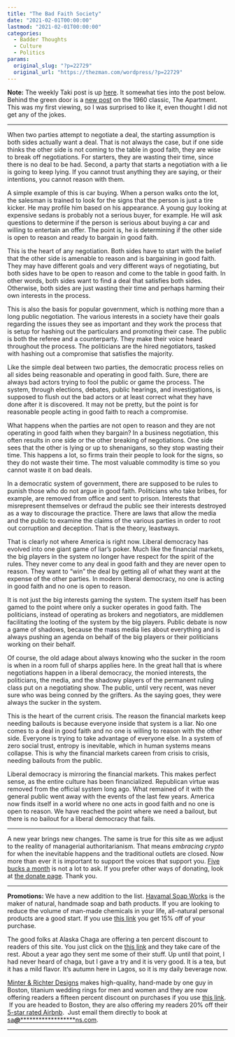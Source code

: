 ```yaml
---
title: "The Bad Faith Society"
date: "2021-02-01T00:00:00"
lastmod: "2021-02-01T00:00:00"
categories:
  - Badder Thoughts
  - Culture
  - Politics
params:
  original_slug: "?p=22729"
  original_url: "https://thezman.com/wordpress/?p=22729"
---
```


**Note:** The weekly Taki post is up <a
href="https://www.takimag.com/article/the-death-of-civic-nationalism/"
rel="noopener" target="_blank">here</a>. It somewhat ties into the post
below. Behind the green door is a
<a href="https://www.subscribestar.com/posts/266763" rel="noopener"
target="_blank">new post</a> on the 1960 classic, The Apartment. This
was my first viewing, so I was surprised to like it, even thought I did
not get any of the jokes.

------------------------------------------------------------------------

When two parties attempt to negotiate a deal, the starting assumption is
both sides actually want a deal. That is not always the case, but if one
side thinks the other side is not coming to the table in good faith,
they are wise to break off negotiations. For starters, they are wasting
their time, since there is no deal to be had. Second, a party that
starts a negotiation with a lie is going to keep lying. If you cannot
trust anything they are saying, or their intentions, you cannot reason
with them.

A simple example of this is car buying. When a person walks onto the
lot, the salesman is trained to look for the signs that the person is
just a tire kicker. He may profile him based on his appearance. A young
guy looking at expensive sedans is probably not a serious buyer, for
example. He will ask questions to determine if the person is serious
about buying a car and willing to entertain an offer. The point is, he
is determining if the other side is open to reason and ready to bargain
in good faith.

This is the heart of any negotiation. Both sides have to start with the
belief that the other side is amenable to reason and is bargaining in
good faith. They may have different goals and very different ways of
negotiating, but both sides have to be open to reason and come to the
table in good faith. In other words, both sides want to find a deal that
satisfies both sides. Otherwise, both sides are just wasting their time
and perhaps harming their own interests in the process.

This is also the basis for popular government, which is nothing more
than a long public negotiation. The various interests in a society have
their goals regarding the issues they see as important and they work the
process that is setup for hashing out the particulars and promoting
their case. The public is both the referee and a counterparty. They make
their voice heard throughout the process. The politicians are the hired
negotiators, tasked with hashing out a compromise that satisfies the
majority.

Like the simple deal between two parties, the democratic process relies
on all sides being reasonable and operating in good faith. Sure, there
are always bad actors trying to fool the public or game the process. The
system, through elections, debates, public hearings, and investigations,
is supposed to flush out the bad actors or at least correct what they
have done after it is discovered. It may not be pretty, but the point is
for reasonable people acting in good faith to reach a compromise.

What happens when the parties are not open to reason and they are not
operating in good faith when they bargain? In a business negotiation,
this often results in one side or the other breaking of negotiations.
One side sees that the other is lying or up to shenanigans, so they stop
wasting their time. This happens a lot, so firms train their people to
look for the signs, so they do not waste their time. The most valuable
commodity is time so you cannot waste it on bad deals.

In a democratic system of government, there are supposed to be rules to
punish those who do not argue in good faith. Politicians who take
bribes, for example, are removed from office and sent to prison.
Interests that misrepresent themselves or defraud the public see their
interests destroyed as a way to discourage the practice. There are laws
that allow the media and the public to examine the claims of the various
parties in order to root out corruption and deception. That is the
theory, leastways.

That is clearly not where America is right now. Liberal democracy has
evolved into one giant game of liar’s poker. Much like the financial
markets, the big players in the system no longer have respect for the
spirit of the rules. They never come to any deal in good faith and they
are never open to reason. They want to “win” the deal by getting all of
what they want at the expense of the other parties. In modern liberal
democracy, no one is acting in good faith and no one is open to reason.

It is not just the big interests gaming the system. The system itself
has been gamed to the point where only a sucker operates in good faith.
The politicians, instead of operating as brokers and negotiators, are
middlemen facilitating the looting of the system by the big players.
Public debate is now a game of shadows, because the mass media lies
about everything and is always pushing an agenda on behalf of the big
players or their politicians working on their behalf.

Of course, the old adage about always knowing who the sucker in the room
is when in a room full of sharps applies here. In the great hall that is
where negotiations happen in a liberal democracy, the monied interests,
the politicians, the media, and the shadowy players of the permanent
ruling class put on a negotiating show. The public, until very recent,
was never sure who was being conned by the grifters. As the saying goes,
they were always the sucker in the system.

This is the heart of the current crisis. The reason the financial
markets keep needing bailouts is because everyone inside that system is
a liar. No one comes to a deal in good faith and no one is willing to
reason with the other side. Everyone is trying to take advantage of
everyone else. In a system of zero social trust, entropy is inevitable,
which in human systems means collapse. This is why the financial markets
careen from crisis to crisis, needing bailouts from the public.

Liberal democracy is mirroring the financial markets. This makes perfect
sense, as the entire culture has been financialized. Republican virtue
was removed from the official system long ago. What remained of it with
the general public went away with the events of the last few years.
America now finds itself in a world where no one acts in good faith and
no one is open to reason. We have reached the point where we need a
bailout, but there is no bailout for a liberal democracy that fails.

------------------------------------------------------------------------

A new year brings new changes. The same is true for this site as we
adjust to the reality of managerial authoritarianism. That means
*embracing crypto* for when the inevitable happens and the traditional
outlets are closed. Now more than ever it is important to support the
voices that support you.
<a href="https://www.subscribestar.com/the-z-blog"
rel="noopener noreferrer" target="_blank">Five bucks a month</a> is not
a lot to ask. If you prefer other ways of donating, look at
<a href="https://thezman.com/wordpress/?page_id=22713" rel="noopener"
target="_blank">the donate page</a>. Thank you.

------------------------------------------------------------------------

**Promotions:** We have a new addition to the list.
<a href="https://havamalsoapworks.com/" rel="noopener"
target="_blank">Havamal Soap Works</a> is the maker of natural, handmade
soap and bath products. If you are looking to reduce the volume of
man-made chemicals in your life, all-natural personal products are a
good start. If you use
<a href="https://havamalsoapworks.com/discount/ZMAN" rel="noopener"
target="_blank">this link</a> you get 15% off of your purchase.

The good folks at Alaska Chaga are offering a ten percent discount to
readers of this site. You just click on the
<a href="https://alaskachaga.us/discount/ZMAN" rel="noopener noreferrer"
target="_blank">this link</a> and they take care of the rest. About a
year ago they sent me some of their stuff. Up until that point, I had
never heard of chaga, but I gave a try and it is very good. It is a tea,
but it has a mild flavor. It’s autumn here in Lagos, so it is my daily
beverage now.

<a href="https://www.minterandrichterdesigns.com/"
rel="noreferrer nofollow noopener" target="_blank">Minter &amp; Richter
Designs</a> makes high-quality, hand-made by one guy in Boston, titanium
wedding rings for men and women and they are now offering readers a
fifteen percent discount on purchases if you use
<a href="https://www.minterandrichterdesigns.com/discount/ZMAN"
rel="noreferrer nofollow noopener" target="_blank">this link</a>. 
 <span class="highlight"><span class="colour"><span class="font"><span class="size">If
you are headed to Boston, they are also offering my readers 20% off
their <a
href="https://www.airbnb.com/users/7988017/listings?user_id=7988017&amp;s=3"
rel="noopener noreferrer" target="_blank">5-star rated Airbnb</a>.  Just
email them directly to book at
<a href="mailto:sa***@*********************ns.com"
data-original-string="T6qQbX9oYHgMoUGE/bdS6Q==cb7Djx5pNofl4LIureZwNXcdoosuFV8R6l9qIAu9gb8C7Pm7rgdVYoxLiyNB0QD4LIg"><span
class="apbct-email-encoder"
data-original-string="NwIgWTE2w51V9/BwdktvCg==cb7s2Jaxh0QW+Fn6ti3w1+AjXbpT72a+g3Ey78kAEmF0Lq4M/4IquUgnrSqaMBmu7Xi"
title="This contact has been encoded by Anti-Spam by CleanTalk. Click to decode. To finish the decoding make sure that JavaScript is enabled in your browser.">sa<span
class="apbct-blur">***</span>@<span
class="apbct-blur">*********************</span>ns.com</span></a>.</span></span></span></span>

------------------------------------------------------------------------

 
